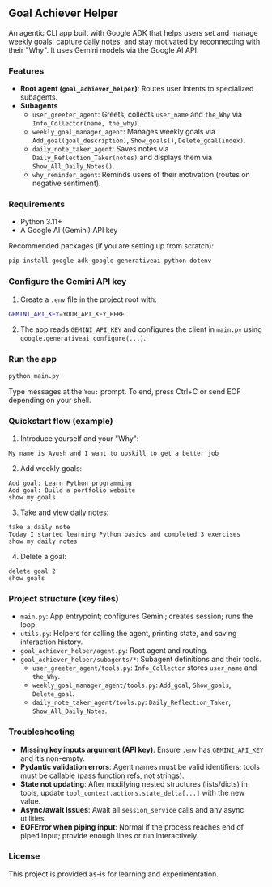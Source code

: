 ## Goal Achiever Helper

An agentic CLI app built with Google ADK that helps users set and manage weekly goals, capture daily notes, and stay motivated by reconnecting with their "Why". It uses Gemini models via the Google AI API.

### Features
- **Root agent (`goal_achiever_helper`)**: Routes user intents to specialized subagents.
- **Subagents**
  - `user_greeter_agent`: Greets, collects `user_name` and `the_Why` via `Info_Collector(name, the_why)`.
  - `weekly_goal_manager_agent`: Manages weekly goals via `Add_goal(goal_description)`, `Show_goals()`, `Delete_goal(index)`.
  - `daily_note_taker_agent`: Saves notes via `Daily_Reflection_Taker(notes)` and displays them via `Show_All_Daily_Notes()`.
  - `why_reminder_agent`: Reminds users of their motivation (routes on negative sentiment).

### Requirements
- Python 3.11+
- A Google AI (Gemini) API key

Recommended packages (if you are setting up from scratch):
```bash
pip install google-adk google-generativeai python-dotenv
```

### Configure the Gemini API key
1. Create a `.env` file in the project root with:
```bash
GEMINI_API_KEY=YOUR_API_KEY_HERE
```
2. The app reads `GEMINI_API_KEY` and configures the client in `main.py` using `google.generativeai.configure(...)`.

### Run the app
```bash
python main.py
```

Type messages at the `You:` prompt. To end, press Ctrl+C or send EOF depending on your shell.

### Quickstart flow (example)
1) Introduce yourself and your "Why":
```
My name is Ayush and I want to upskill to get a better job
```
2) Add weekly goals:
```
Add goal: Learn Python programming
Add goal: Build a portfolio website
show my goals
```
3) Take and view daily notes:
```
take a daily note
Today I started learning Python basics and completed 3 exercises
show my daily notes
```
4) Delete a goal:
```
delete goal 2
show goals
```

### Project structure (key files)
- `main.py`: App entrypoint; configures Gemini; creates session; runs the loop.
- `utils.py`: Helpers for calling the agent, printing state, and saving interaction history.
- `goal_achiever_helper/agent.py`: Root agent and routing.
- `goal_achiever_helper/subagents/*`: Subagent definitions and their tools.
  - `user_greeter_agent/tools.py`: `Info_Collector` stores `user_name` and `the_Why`.
  - `weekly_goal_manager_agent/tools.py`: `Add_goal`, `Show_goals`, `Delete_goal`.
  - `daily_note_taker_agent/tools.py`: `Daily_Reflection_Taker`, `Show_All_Daily_Notes`.

### Troubleshooting
- **Missing key inputs argument (API key)**: Ensure `.env` has `GEMINI_API_KEY` and it’s non-empty.
- **Pydantic validation errors**: Agent names must be valid identifiers; tools must be callable (pass function refs, not strings).
- **State not updating**: After modifying nested structures (lists/dicts) in tools, update `tool_context.actions.state_delta[...]` with the new value.
- **Async/await issues**: Await all `session_service` calls and any async utilities.
- **EOFError when piping input**: Normal if the process reaches end of piped input; provide enough lines or run interactively.

### License
This project is provided as-is for learning and experimentation.

